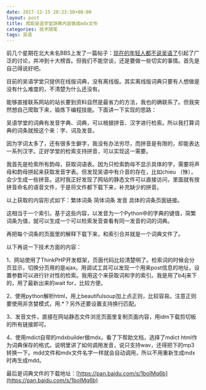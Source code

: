 ```yaml
---
date: 2017-12-15 20:23:50+08:00
layout: post
title: 爬取吴语学堂辞典内容做成mdx文件
categories: 技术随笔
tags: 吴语
---
```


前几个星期在北大未名BBS上发了一篇帖子：[现在的年轻人都不说吴语了](https://bbs.pku.edu.cn/v2/post-read.php?bid=457&threadid=16282768)引起了广泛的讨论，并冲到十大榜首。但我们不能空谈，还是要做一些切实的事情。首先是自己得说好吧。

目前的吴语学堂只提供在线版词典，没有离线版。其实离线版词典只要有人想做是没有什么难度的，不清楚为什么还没有。

能够直接联系网站的站长要到资料自然是最省力的方法，我也的确联系了。但我突然想自己爬取下来，锻炼下编程技能。下面讲一下实现的思路：


吴语学堂的词典有发音字典、词典，可以根据拼音、汉字进行检索。所以我打算词典的词条就按这个来：字、词及发音。

因为字词太多了，还有很多生僻字，我没有办法穷尽，而拼音是有限的，却能表达一系列汉字。正好学堂的检索支持拼音，可以实现这一需要。

我首先是检索所有韵母，获取词语表。因为只检索韵母不显示具体的字，需要将声母和韵母拼起来获取发音字表。但发现吴语中有介音的存在，比如chieu （恘），会少生成一些拼音。这时我正好发现了网站的静态文件可以直接访问，里面就有按拼音命名的语音文件，于是将文件都下载下来，补充缺少的拼音。

以上获取的内容形式如下：繁体词条    简体词条    发音  具体的词条页面链接。

这相当于一个索引。基于这些内容，以发音为一个Python中的字典的键值，简繁词条为值，就可以生成一个可以检索发音查看有同一发音的词的词典。

再把每个词条的页面里的解释下载下来，和索引合并就是一个词典文件了。


以下再说一下技术方面的内容：

1、网站使用了ThinkPHP开发框架，页面代码比较清楚明了。检索词的时候会分页显示，切换分页用的是ajax。用调试工具可以发现一个用来post信息的地址，设置参数可以进行针对性的检索。我用这个来获取词和字的索引。我是用了b4j来下的，用了最新出来的wait for，比较方便。

2、使用python解析html，用上beautifulsoup加上点正则，比较容易。注意正则要使用非贪婪模式，用.*？另外还要设置支持换行匹配。

3、发音文件，直接在网站静态文件浏览页面里复制页面内容，用idm下载剪切板的所有链接即可。

4、使用mdict自带的mdxbuilder做mdx。看了下帮助文档，选择了mdict html作为词典保存的格式。说明里讲了如何调用发音，说只支持wav，还得把下的mp3转换一下。mdd文件和mdx文件名字一样就会自动调用，所以不用重新生成mdx时再生成mdd。


最后是词典文件的下载地址：[https://pan.baidu.com/s/1boIMq6b](https://pan.baidu.com/s/1boIMq6b)
